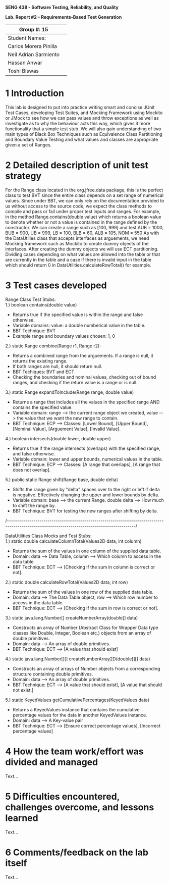 **SENG 438 - Software Testing, Reliability, and Quality**

**Lab. Report \#2 – Requirements-Based Test Generation**

| Group \#:   15   |     |
| -------------- | --- |
| Student Names: |     |
|Carlos Morera Pinilla                |     |
|Neil Adrian Sarmiento             |     |
|Hassan Anwar                |     |
|Toshi Biswas                |     |

# 1 Introduction

This lab is designed to put into practice writing smart and concise JUnit Test Cases, developing Test Suites,
and Mocking Framework using Mockito or JMock to see how we can pass values and throw exceptions as well as investigate
as to why the behaviour acts this way, which gives it more functionality that a simple test stub.
We will also gain understanding of two main types of Black Box Techniques such as Equivalence Class Partitioning and 
Boundary Value Testing and what values and classes are appropriate given a set of Ranges.

# 2 Detailed description of unit test strategy

For the Range class located in the org.jfree.data package, this is the perfect class to test BVT since the entire class depends on a set range of
numerical values. Since under BBT, we can only rely on the documentation provided to us without access to the source code, we expect the class methods to compile and pass or fail under proper test inputs and ranges. For example, in the method Range.contains(double value) which returns a boolean value to denote whether or not a value is contained in the range defined by the constructor. We can create a range such as [100, 999]
and test AUB = 1000, BUB = 900, UB = 999, LB = 100, BLB = 60, ALB = 105, NOM = 550
As with the DataUtilies class that accepts interfaces as arguements, we need Mocking framework such as Mockito to create dummy objects of the interfaces. After creating the dummy objects we will use ECT partitioning. Dividing cases depending on what values are allowed into the table or that are currently in the table and a case if there is invalid input in the table which should return 0 in DataUtilities.calculateRowTotal() for example.

# 3 Test cases developed
Range Class Test Stubs:   
1.) boolean contains(double value)
-    Returns true if the specified value is within the range and false otherwise.
-    Variable domains: value: a double numberical value in the table.
-    BBT Technique: BVT
-    Example range and boundary values chosen: 1, 0

2.) static Range combine(Range r1, Range r2):
-    Returns a combined range from the arguements. If a range is null, it returns the existing range.
-    If both ranges are null, it should return null.
-    BBT Techiques: BVT and ECT
-    Checking the boundaries and nominal values, checking out of bound ranges, and checking if the return value
is a range or is null.

3.) static Range expandToInclude(Range range, double value)
-    Returns a range that includes all the values in the specified range AND contains the specified value.
-    Variable domain: range --> the current range object we created, value --> the value that we want the new range to contain.
-    BBT Technique: ECP --> Classes: [Lower Bound], [Upper Bound], [Nominal Value], [Arguement Value], [Invalid Value].

4.) boolean	intersects(double lower, double upper)
-    Returns true if the range intersects (overlaps) with the specified range, and false otherwise.
-    Variable domain: lower and upper bounds, numerical values in the table.
-    BBT Technique: ECP --> Classes: [A range that overlaps], [A range that does not overlap].

5.) public static Range shift(Range base, double delta)
-    Shifts the range given by "delta" spaces over to the right or left if delta is negative. 
Effectively changing the upper and lower bounds by delta.
-    Variable domain: base --> the current Range. double delta --> How much to shift the range by.
-    BBT Technique: BVT for testing the new ranges after shifting by delta.

/*---------------------------------------------------------------------------------------------------------------------------------------------*/

DataUtilities Class Mocks and Test Stubs:  
1.) static double calculateColumnTotal(Values2D data, int column)
-   Returns the sum of the values in one column of the supplied data table.
-   Domain: data --> Data Table, column --> Which column to access in the data table.
-   BBT Technique: ECT --> [Checking if the sum in column is correct or not].

2.) static double	calculateRowTotal(Values2D data, int row)
-   Returns the sum of the values in one row of the supplied data table.
-   Domain: data --> The Data Table object, row --> Which row number to access in the data table.
-   BBT Technique: ECT --> [Checking if the sum in row is correct or not].

3.) static java.lang.Number[] createNumberArray(double[] data)
-   Constructs an array of Number (Abstract Class for Wrapper Data type classes like Double, Integer, Boolean etc.) objects from an array of double primitives.
-   Domain: data --> An array of double primitives.
-   BBT Technique: ECT --> [A value that should exist]

4.) static java.lang.Number[][]	createNumberArray2D(double[][] data)
-   Constructs an array of arrays of Number objects from a corresponding structure containing double primitives.
-   Domain: data --> An array of double primitives.
-   BBT Technique: ECT --> [A value that should exist], [A value that should not exist.]

5.) static KeyedValues	getCumulativePercentages(KeyedValues data)
-   Returns a KeyedValues instance that contains the cumulative percentage values for the data in another KeyedValues instance.
-   Domain: data --> A Key-value pair
-   BBT Technique: ECT --> [Ensure correct percentage values], [Incorrect percentage values]

# 4 How the team work/effort was divided and managed

Text…

# 5 Difficulties encountered, challenges overcome, and lessons learned

Text…

# 6 Comments/feedback on the lab itself

Text…
